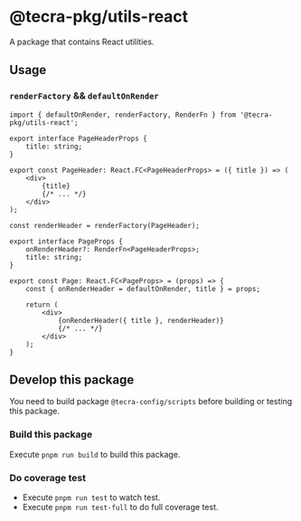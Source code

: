 # @tecra-pkg/utils-react

A package that contains React utilities.

## Usage
### `renderFactory` && `defaultOnRender`

```tsx
import { defaultOnRender, renderFactory, RenderFn } from '@tecra-pkg/utils-react';

export interface PageHeaderProps {
    title: string;
}

export const PageHeader: React.FC<PageHeaderProps> = ({ title }) => (
    <div>
        {title}
        {/* ... */}
    </div>
);

const renderHeader = renderFactory(PageHeader);

export interface PageProps {
    onRenderHeader?: RenderFn<PageHeaderProps>;
    title: string;
}

export const Page: React.FC<PageProps> = (props) => {
    const { onRenderHeader = defaultOnRender, title } = props;

    return (
        <div>
            {onRenderHeader({ title }, renderHeader)}
            {/* ... */}
        </div>
    );
}
```

## Develop this package

You need to build package `@tecra-config/scripts` before building or testing this package.

### Build this package

Execute `pnpm run build` to build this package.

### Do coverage test

- Execute `pnpm run test` to watch test.
- Execute `pnpm run test-full` to do full coverage test.
